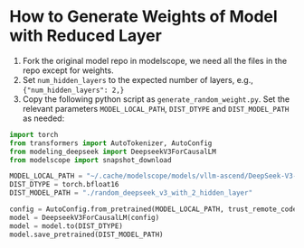 # How to Generate Weights of Model with Reduced Layer

1. Fork the original model repo in modelscope, we need all the files in the repo except for weights.
2. Set `num_hidden_layers` to the expected number of layers, e.g., `{"num_hidden_layers": 2,}`
3. Copy the following python script as `generate_random_weight.py`. Set the relevant parameters `MODEL_LOCAL_PATH`, `DIST_DTYPE` and `DIST_MODEL_PATH` as needed:

```python
import torch
from transformers import AutoTokenizer, AutoConfig
from modeling_deepseek import DeepseekV3ForCausalLM
from modelscope import snapshot_download

MODEL_LOCAL_PATH = "~/.cache/modelscope/models/vllm-ascend/DeepSeek-V3-Pruning"
DIST_DTYPE = torch.bfloat16
DIST_MODEL_PATH = "./random_deepseek_v3_with_2_hidden_layer"

config = AutoConfig.from_pretrained(MODEL_LOCAL_PATH, trust_remote_code=True)
model = DeepseekV3ForCausalLM(config)
model = model.to(DIST_DTYPE)
model.save_pretrained(DIST_MODEL_PATH)
```
